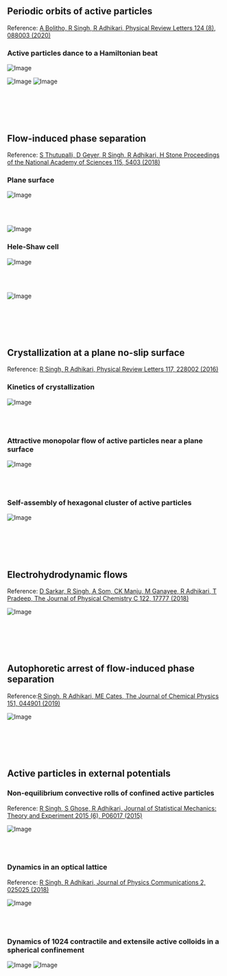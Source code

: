 ## Periodic orbits of active particles
Reference: [A Bolitho, R Singh, R Adhikari, Physical Review Letters 124 (8), 088003 (2020)](https://journals.aps.org/prl/abstract/10.1103/PhysRevLett.124.088003)


### Active particles dance to a Hamiltonian beat

![Image](https://raw.githubusercontent.com/rajeshrinet/pystokes-misc/master/gallery/2_volvox.gif)


![Image](https://raw.githubusercontent.com/rajeshrinet/pystokes-misc/master/gallery/4_volvox_wall.gif)
![Image](https://raw.githubusercontent.com/rajeshrinet/pystokes-misc/master/gallery/4_volvox_int.gif)


<br/><br/><br/><br/>

## Flow-induced phase separation
Reference: [S Thutupalli, D Geyer, R Singh, R Adhikari, H Stone Proceedings of the National Academy of Sciences 115, 5403 (2018)](https://www.pnas.org/content/115/21/5403.short)


### Plane surface

![Image](https://raw.githubusercontent.com/rajeshrinet/pystokes-misc/master/gallery/FIPS_wall.gif)

<br/><br/>

![Image](https://raw.githubusercontent.com/rajeshrinet/pystokes-misc/master/gallery/FIPS_interface.gif)


### Hele-Shaw cell

![Image](https://raw.githubusercontent.com/rajeshrinet/pystokes-misc/master/gallery/FIPS_HeleShaw_2b.gif)

<br/><br/>

![Image](https://raw.githubusercontent.com/rajeshrinet/pystokes-misc/master/gallery/FIPS_HeleShaw_8b.gif)

<br/><br/><br/><br/>

## Crystallization at a plane no-slip surface
Reference: [R Singh, R Adhikari, Physical Review Letters 117, 228002 (2016)](https://journals.aps.org/prl/abstract/10.1103/PhysRevLett.117.228002)

### Kinetics of crystallization
![Image](https://raw.githubusercontent.com/rajeshrinet/pystokes-misc/master/gallery/crystallization_kinetics.gif)

<br/><br/>

### Attractive monopolar flow of active particles near a plane surface

![Image](https://raw.githubusercontent.com/rajeshrinet/pystokes-misc/master/gallery/crystallization_flow.gif)

<br/><br/>

### Self-assembly of hexagonal cluster of active particles

![Image](https://raw.githubusercontent.com/rajeshrinet/pystokes-misc/master/gallery/crystallization_crystallites.gif)


<br/><br/><br/><br/>

## Electrohydrodynamic flows
Reference: [D Sarkar, R Singh, A Som, CK Manju, M Ganayee, R Adhikari, T Pradeep, The Journal of Physical Chemistry C 122, 17777 (2018)](https://pubs.acs.org/doi/abs/10.1021/acs.jpcc.8b04169)

![Image](https://raw.githubusercontent.com/rajeshrinet/pystokes-misc/master/gallery/electrohydrodynamics_2.4X_speed.gif)


<br/><br/><br/><br/>

## Autophoretic arrest of flow-induced phase separation 
Reference:[R Singh, R Adhikari, ME Cates, The Journal of Chemical Physics 151, 044901 (2019)](https://aip.scitation.org/doi/abs/10.1063/1.5090179)

![Image](https://raw.githubusercontent.com/rajeshrinet/pystokes-misc/master/gallery/arrested-clusters.gif)

<br/><br/><br/><br/>

## Active particles in external potentials 

### Non-equilibrium convective rolls of confined active particles

Reference: [R Singh, S Ghose, R Adhikari, Journal of Statistical Mechanics: Theory and Experiment 2015 (6), P06017 (2015)](https://iopscience.iop.org/article/10.1088/1742-5468/2015/06/P06017/meta)

![Image](https://raw.githubusercontent.com/rajeshrinet/pystokes-misc/master/gallery/harmonic_trap.gif)

<br/><br/>

### Dynamics in an optical lattice
Reference: [R Singh, R Adhikari, Journal of Physics Communications 2, 025025 (2018)](https://iopscience.iop.org/article/10.1088/2399-6528/aaab0d/meta)

![Image](https://raw.githubusercontent.com/rajeshrinet/pystokes-misc/master/gallery/3x3.gif)

<br/><br/>

###  Dynamics of 1024 contractile and extensile active colloids in a spherical confinement 
![Image](https://raw.githubusercontent.com/rajeshrinet/pystokes-misc/master/gallery/contractile_sphConfine.gif)
![Image](https://raw.githubusercontent.com/rajeshrinet/pystokes-misc/master/gallery/extensile_sphConfine.gif)
